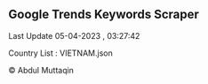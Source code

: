 

## Google Trends Keywords Scraper 
 
Last Update 05-04-2023 , 03:27:42

Country List :
VIETNAM.json



© Abdul Muttaqin 
